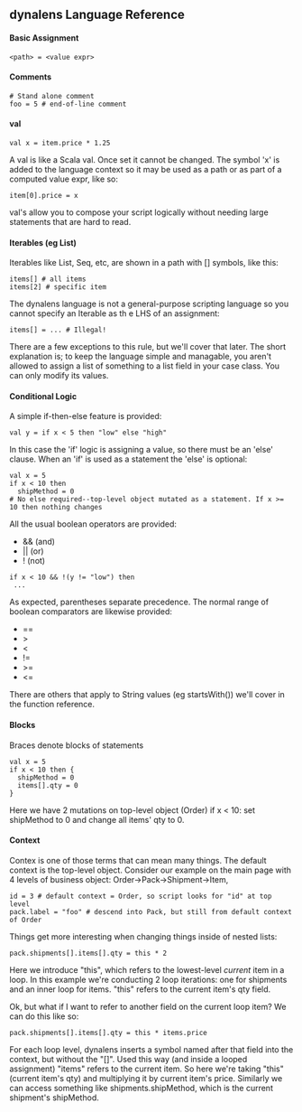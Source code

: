 
## dynalens Language Reference

#### Basic Assignment
```
<path> = <value expr>
```

#### Comments
```
# Stand alone comment
foo = 5 # end-of-line comment
```

#### val
```
val x = item.price * 1.25
```
A val is like a Scala val. Once set it cannot be changed. The symbol 'x' is added to the language context so it may be used as a path or as part of a computed value expr, like so:
```
item[0].price = x
```
val's allow you to compose your script logically without needing large statements that are hard to read.

#### Iterables (eg List)
Iterables like List, Seq, etc, are shown in a path with [] symbols, like this:
```
items[] # all items
items[2] # specific item
```
The dynalens language is not a general-purpose scripting language so you cannot specify an Iterable as th e LHS of an assignment:
```
items[] = ... # Illegal!
```
There are a few exceptions to this rule, but we'll cover that later. The short explanation is; to keep the language simple and managable, you aren't allowed to assign a list of something to a list field in your case class. You can only modify its values.

#### Conditional Logic
A simple if-then-else feature is provided:
```
val y = if x < 5 then "low" else "high"
```
In this case the 'if' logic is assigning a value, so there must be an 'else' clause. When an 'if' is used as a statement the 'else' is optional:
```
val x = 5
if x < 10 then
  shipMethod = 0
# No else required--top-level object mutated as a statement. If x >= 10 then nothing changes
```
All the usual boolean operators are provided:
* && (and)
* || (or)
* ! (not)
```
if x < 10 && !(y != "low") then
 ...
```
As expected, parentheses separate precedence.
The normal range of boolean comparators are likewise provided:
* ==
* &gt;
* &lt;
* !=
* &gt;=
* &lt;=

There are others that apply to String values (eg startsWith()) we'll cover in the function reference.

#### Blocks
Braces denote blocks of statements
```
val x = 5
if x < 10 then {
  shipMethod = 0
  items[].qty = 0
}
```
Here we have 2 mutations on top-level object (Order) if x < 10: set shipMethod to 0 and change all items' qty to 0.

#### Context
Contex is one of those terms that can mean many things. The default context is the top-level object. Consider our example on the main page with 4 levels of business object: Order->Pack->Shipment->Item,
```
id = 3 # default context = Order, so script looks for "id" at top level
pack.label = "foo" # descend into Pack, but still from default context of Order
```
Things get more interesting when changing things inside of nested lists:
```
pack.shipments[].items[].qty = this * 2
```
Here we introduce "this", which refers to the lowest-level *current* item in a loop. In this example we're conducting 2 loop iterations: one for shipments and an inner loop for items. "this" refers to the current item's qty field.

Ok, but what if I want to refer to another field on the current loop item? We can do this like so:
```
pack.shipments[].items[].qty = this * items.price
```
For each loop level, dynalens inserts a symbol named after that field into the context, but without the "[]". Used this way (and inside a looped assignment) "items" refers to the current item. So here we're taking "this" (current item's qty) and multiplying it by current item's price. Similarly we can access something like shipments.shipMethod, which is the current shipment's shipMethod.